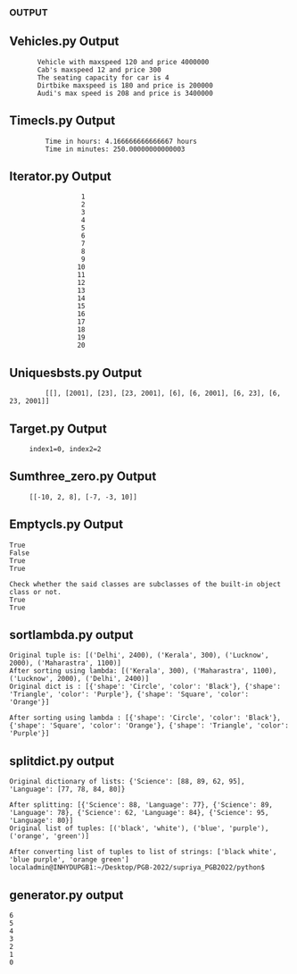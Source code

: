 ### OUTPUT

## Vehicles.py Output
		   Vehicle with maxspeed 120 and price 4000000
           Cab's maxspeed 12 and price 300
           The seating capacity for car is 4
           Dirtbike maxspeed is 180 and price is 200000
           Audi's max speed is 208 and price is 3400000
		     
## Timecls.py Output
		     Time in hours: 4.166666666666667 hours
             Time in minutes: 250.00000000000003
		     
		          
## Iterator.py Output
		              1
                      2
                      3
                      4
                      5
                      6
                      7
                      8
                      9
                     10
                     11
                     12
                     13
                     14
                     15
                     16
                     17
                     18
                     19
                     20
## Uniquesbsts.py Output
             [[], [2001], [23], [23, 2001], [6], [6, 2001], [6, 23], [6, 23, 2001]]
##  Target.py Output
         index1=0, index2=2
##  Sumthree_zero.py Output
         [[-10, 2, 8], [-7, -3, 10]]
## Emptycls.py    Output
	True
	False
	True
	True

	Check whether the said classes are subclasses of the built-in object class or not.
	True
	True
## sortlambda.py output
	Original tuple is: [('Delhi', 2400), ('Kerala', 300), ('Lucknow', 2000), ('Maharastra', 1100)]
	After sorting using lambda: [('Kerala', 300), ('Maharastra', 1100), ('Lucknow', 2000), ('Delhi', 2400)]
	Original dict is : [{'shape': 'Circle', 'color': 'Black'}, {'shape': 'Triangle', 'color': 'Purple'}, {'shape': 'Square', 'color': 'Orange'}]

	After sorting using lambda : [{'shape': 'Circle', 'color': 'Black'}, {'shape': 'Square', 'color': 'Orange'}, {'shape': 'Triangle', 'color': 'Purple'}]
## splitdict.py output
	Original dictionary of lists: {'Science': [88, 89, 62, 95], 'Language': [77, 78, 84, 80]}

	After splitting: [{'Science': 88, 'Language': 77}, {'Science': 89, 'Language': 78}, {'Science': 62, 'Language': 84}, {'Science': 95, 'Language': 80}]
	Original list of tuples: [('black', 'white'), ('blue', 'purple'), ('orange', 'green')]

	After converting list of tuples to list of strings: ['black white', 'blue purple', 'orange green']
	localadmin@INHYDUPGB1:~/Desktop/PGB-2022/supriya_PGB2022/python$ 
## generator.py output
	6
	5
	4
	3
	2
	1
	0
	


